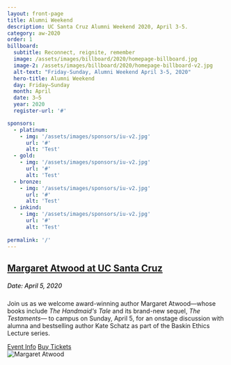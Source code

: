 ```yaml
---
layout: front-page
title: Alumni Weekend
description: UC Santa Cruz Alumni Weekend 2020, April 3-5.
category: aw-2020
order: 1
billboard:
  subtitle: Reconnect, reignite, remember
  image: /assets/images/billboard/2020/homepage-billboard.jpg
  image-2: /assets/images/billboard/2020/homepage-billboard-v2.jpg
  alt-text: "Friday-Sunday, Alumni Weekend April 3-5, 2020"
  hero-title: Alumni Weekend
  day: Friday–Sunday
  month: April
  date: 3–5
  year: 2020
  register-url: '#'

sponsors:
  - platinum:
    - img: '/assets/images/sponsors/iu-v2.jpg'
      url: '#'
      alt: 'Test'
  - gold: 
    - img: '/assets/images/sponsors/iu-v2.jpg'
      url: '#'
      alt: 'Test'
  - bronze: 
    - img: '/assets/images/sponsors/iu-v2.jpg'
      url: '#'
      alt: 'Test'
  - inkind:
    - img: '/assets/images/sponsors/iu-v2.jpg'
      url: '#'
      alt: 'Test'
  
permalink: '/'
---
```


<section class="content-w-media left haltered blue">
  <div class="grid-container large">
    <div class="inner">
      <div class="content">
          <h2 class="underline"><a href="/atwood">Margaret Atwood at UC Santa Cruz</a></h2>
          <h5 style="font-weight: 500">Date: April 5, 2020</h5>
          <p>Join us as we welcome award-winning author Margaret Atwood—whose books include <em>The Handmaid's Tale</em> and its brand-new sequel, <em>The Testaments</em>— to campus on Sunday, April 5, for an onstage discussion with alumna and bestselling author Kate Schatz as part of the Baskin Ethics Lecture series.</p>
          <div class="content-foot-links">
            <a class="btn-link" href="/atwood">Event Info</a>
            <a class="button primary expanded" href="https://ucsctickets.universitytickets.com/w/event.aspx?id=1467">Buy Tickets</a>
          </div>
      </div>
      <div class="media">
          <img src="atwood/images/atwood-homepage.jpg" alt="Margaret Atwood">
      </div>
    </div>
  </div>
</section>

<!--
<section class="heading">
  <h2 class="underline">Thank you to our sponsors</h2>
</section>


{% if page.sponsors.platinum.img != '' %}
<section class="heading">
    <h3>Platinum</h3>
</section>

<div class="grid-container large mt-25">
  <div class="grid-x grid-margin-x align-center">
    {% for platinum in page.sponsors.platinums %}
    <div class="cell large-4">
      <div class="closing-blocks">
        <a href="{{ platinum.url }}">
          <div class="image">
              <img src="{{ page.sponsors.platinum.img }}" alt="{{ platinum.alt }}">
          </div>
        </a>
      </div>
    </div>
    {% endfor %}
  </div>
</div>
{% endif %}


<section class="heading">
    <h3>Gold</h3>
</section>

<div class="grid-container large mt-25">
  <div class="grid-x grid-margin-x align-center">
    <div class="cell large-3">
      <div class="closing-blocks">
        <a href="https://soundcloud.com/ucsantacruz/sets/storycruz">
          <div class="image">
             <img src="/assets/images/sponsors/iu-v2.jpg" alt="Alumni Association">
          </div>
        </a>
      </div>
    </div>
  </div>
</div>


<section class="heading">
    <h3>Bronze</h3>
</section>

<div class="grid-container large mt-25">
  <div class="button-list align-center">
    <a href="#" target="_blank"><strong>Company Name 3</strong></a>
  </div>
</div>
<p></p>
-->
